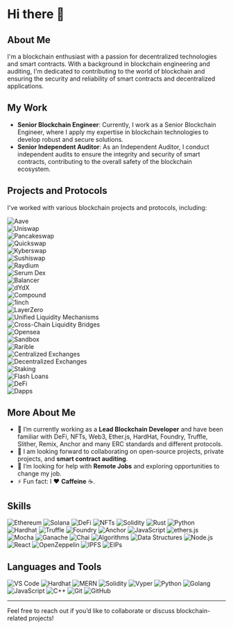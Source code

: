 # Hi there 👋

## About Me
I'm a blockchain enthusiast with a passion for decentralized technologies and smart contracts. With a background in blockchain engineering and auditing, I'm dedicated to contributing to the world of blockchain and ensuring the security and reliability of smart contracts and decentralized applications.

## My Work
- **Senior Blockchain Engineer**: Currently, I work as a Senior Blockchain Engineer, where I apply my expertise in blockchain technologies to develop robust and secure solutions.
- **Senior Independent Auditor**: As an Independent Auditor, I conduct independent audits to ensure the integrity and security of smart contracts, contributing to the overall safety of the blockchain ecosystem.

## Projects and Protocols
I've worked with various blockchain projects and protocols, including:

![Aave](https://img.shields.io/badge/Aave-B6509E?style=for-the-badge&logo=ethereum&logoColor=white)  
![Uniswap](https://img.shields.io/badge/Uniswap-FF007A?style=for-the-badge&logo=ethereum&logoColor=white)  
![Pancakeswap](https://img.shields.io/badge/Pancakeswap-7E49FF?style=for-the-badge&logo=ethereum&logoColor=white)  
![Quickswap](https://img.shields.io/badge/Quickswap-61A8F8?style=for-the-badge&logo=ethereum&logoColor=white)  
![Kyberswap](https://img.shields.io/badge/Kyberswap-31CB9E?style=for-the-badge&logo=ethereum&logoColor=white)  
![Sushiswap](https://img.shields.io/badge/Sushiswap-F43B8E?style=for-the-badge&logo=ethereum&logoColor=white)  
![Raydium](https://img.shields.io/badge/Raydium-8B81FF?style=for-the-badge&logo=ethereum&logoColor=white)  
![Serum Dex](https://img.shields.io/badge/Serum%20Dex-2FBED4?style=for-the-badge&logo=ethereum&logoColor=white)  
![Balancer](https://img.shields.io/badge/Balancer-1E1E1E?style=for-the-badge&logo=ethereum&logoColor=white)  
![dYdX](https://img.shields.io/badge/dYdX-6B26F2?style=for-the-badge&logo=ethereum&logoColor=white)  
![Compound](https://img.shields.io/badge/Compound-00D395?style=for-the-badge&logo=ethereum&logoColor=white)  
![1inch](https://img.shields.io/badge/1inch-2743A0?style=for-the-badge&logo=ethereum&logoColor=white)  
![LayerZero](https://img.shields.io/badge/LayerZero-000000?style=for-the-badge&logo=ethereum&logoColor=white)  
![Unified Liquidity Mechanisms](https://img.shields.io/badge/Unified%20Liquidity%20Mechanisms-7343B6?style=for-the-badge&logo=ethereum&logoColor=white)  
![Cross-Chain Liquidity Bridges](https://img.shields.io/badge/Cross--Chain%20Liquidity%20Bridges-7343B6?style=for-the-badge&logo=ethereum&logoColor=white)  
![Opensea](https://img.shields.io/badge/Opensea-2081E2?style=for-the-badge&logo=ethereum&logoColor=white)  
![Sandbox](https://img.shields.io/badge/Sandbox-00ADE4?style=for-the-badge&logo=ethereum&logoColor=white)  
![Rarible](https://img.shields.io/badge/Rarible-FEDA03?style=for-the-badge&logo=ethereum&logoColor=white)  
![Centralized Exchanges](https://img.shields.io/badge/Centralized%20Exchanges-333333?style=for-the-badge&logo=ethereum&logoColor=white)  
![Decentralized Exchanges](https://img.shields.io/badge/Decentralized%20Exchanges-333333?style=for-the-badge&logo=ethereum&logoColor=white)  
![Staking](https://img.shields.io/badge/Staking-7343B6?style=for-the-badge&logo=ethereum&logoColor=white)  
![Flash Loans](https://img.shields.io/badge/Flash%20Loans-7343B6?style=for-the-badge&logo=ethereum&logoColor=white)  
![DeFi](https://img.shields.io/badge/DeFi-7343B6?style=for-the-badge&logo=ethereum&logoColor=white)  
![Dapps](https://img.shields.io/badge/Dapps-7343B6?style=for-the-badge&logo=ethereum&logoColor=white)


## More About Me
- 🌱 I’m currently working as a **Lead Blockchain Developer** and have been familiar with DeFi, NFTs, Web3, Ether.js, HardHat, Foundry, Truffle, Slither, Remix, Anchor and many ERC standards and different protocols.  
- 🤝 I am looking forward to collaborating on open-source projects, private projects, and **smart contract auditing**.  
- 🤔 I’m looking for help with **Remote Jobs** and exploring opportunities to change my job.  
- ⚡ Fun fact: I ❤️ **Caffeine** ☕.  

## Skills 
  ![Ethereum](https://img.shields.io/badge/Ethereum-3C3C3D?style=for-the-badge&logo=ethereum&logoColor=white) 
  ![Solana](https://img.shields.io/badge/Solana-000000?style=for-the-badge&logo=solana&logoColor=white) 
  ![DeFi](https://img.shields.io/badge/DeFi-7343B6?style=for-the-badge&logo=ethereum&logoColor=white) 
  ![NFTs](https://img.shields.io/badge/NFT-FF4088?style=for-the-badge&logo=erc721&logoColor=white)
  ![Solidity](https://img.shields.io/badge/Solidity-363636?style=for-the-badge&logo=solidity&logoColor=white)
  ![Rust](https://img.shields.io/badge/Rust-000000?style=for-the-badge&logo=rust&logoColor=white)
  ![Python](https://img.shields.io/badge/Python-3776AB?style=for-the-badge&logo=python&logoColor=white)
  ![Hardhat](https://img.shields.io/badge/Hardhat-FFAE33?style=for-the-badge&logo=ethereum&logoColor=black)
  ![Truffle](https://img.shields.io/badge/Truffle-5E469C?style=for-the-badge&logo=truffle&logoColor=white)
  ![Foundry](https://img.shields.io/badge/Foundry-3C3C3D?style=for-the-badge&logo=ethereum&logoColor=white)
  ![Anchor](https://img.shields.io/badge/Anchor-15A9FD?style=for-the-badge&logo=solana&logoColor=white) 
  ![JavaScript](https://img.shields.io/badge/JavaScript-F7DF1E?style=for-the-badge&logo=javascript&logoColor=black)
  ![ethers.js](https://img.shields.io/badge/ethers.js-3C3C3D?style=for-the-badge&logo=ethereum&logoColor=white) 
  ![Mocha](https://img.shields.io/badge/Mocha-8D6748?style=for-the-badge&logo=mocha&logoColor=white)
  ![Ganache](https://img.shields.io/badge/Ganache-7343B6?style=for-the-badge&logo=ethereum&logoColor=white)
  ![Chai](https://img.shields.io/badge/Chai-A30701?style=for-the-badge&logo=chai&logoColor=white)
![Algorithms](https://img.shields.io/badge/Algorithms-FF7139?style=for-the-badge&logo=codecademy&logoColor=white)
![Data Structures](https://img.shields.io/badge/Data%20Structures-0000FF?style=for-the-badge)
![Node.js](https://img.shields.io/badge/Node.js-339933?style=for-the-badge&logo=node.js&logoColor=white)
  ![React](https://img.shields.io/badge/React-61DAFB?style=for-the-badge&logo=react&logoColor=black)
![OpenZeppelin](https://img.shields.io/badge/OpenZeppelin-4E5EE4?style=for-the-badge&logo=openzeppelin&logoColor=white)
![IPFS](https://img.shields.io/badge/IPFS-65C2CB?style=for-the-badge&logo=ipfs&logoColor=white)
![EIPs](https://img.shields.io/badge/EIPs-3C3C3D?style=for-the-badge&logo=ethereum&logoColor=white)
 

## Languages and Tools
 
  ![VS Code](https://img.shields.io/badge/Visual%20Studio%20Code-007ACC?style=for-the-badge&logo=visualstudiocode&logoColor=white) 
  ![Hardhat](https://img.shields.io/badge/Hardhat-FFAE33?style=for-the-badge&logo=ethereum&logoColor=black) 
  ![MERN](https://img.shields.io/badge/MERN-339933?style=for-the-badge&logo=node.js&logoColor=white) 
  ![Solidity](https://img.shields.io/badge/Solidity-363636?style=for-the-badge&logo=solidity&logoColor=white)
  ![Vyper](https://img.shields.io/badge/Vyper-3776AB?style=for-the-badge&logo=python&logoColor=white) 
  ![Python](https://img.shields.io/badge/Python-3776AB?style=for-the-badge&logo=python&logoColor=white)
  ![Golang](https://img.shields.io/badge/Go-00ADD8?style=for-the-badge&logo=go&logoColor=white) 
  ![JavaScript](https://img.shields.io/badge/JavaScript-F7DF1E?style=for-the-badge&logo=javascript&logoColor=black)
  ![C++](https://img.shields.io/badge/C++-00599C?style=for-the-badge&logo=c%2B%2B&logoColor=white)
  ![Git](https://img.shields.io/badge/Git-F05032?style=for-the-badge&logo=git&logoColor=white)
  ![GitHub](https://img.shields.io/badge/GitHub-181717?style=for-the-badge&logo=github&logoColor=white)


---

Feel free to reach out if you’d like to collaborate or discuss blockchain-related projects!
